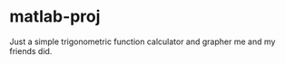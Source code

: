 # matlab-proj
<p>Just a simple trigonometric function calculator and grapher me and my friends did.</p>
